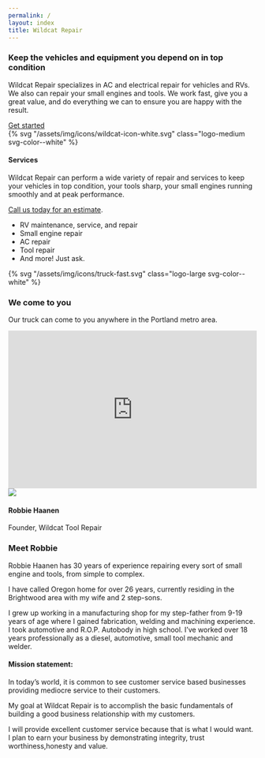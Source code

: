 ```yaml
---
permalink: /
layout: index
title: Wildcat Repair
---
```


<section class="section-pad gray-2 container-texture--blueprint"> 
  <div class="grid-container">
    <div class="grid-x grid-margin-x align-center">
      <div class="cell small-12 large-8 text-center">
        <h3 class="headline-3">Keep the vehicles and equipment you depend on in top condition</h3>
      </div>
    </div>
    <div class="grid-x grid-margin-x align-center">
      <div class="cell small-12 large-8 text-center group"> 
        <p class="">Wildcat Repair specializes in AC and electrical repair for vehicles and RVs. We also can repair your small engines and tools. We work fast, give you a great value, and do everything we can to ensure you are happy with the result.</p>
        <a class="button primary large" href="#start" data-smooth-scroll="data-smooth-scroll" data-options="animation-easing: swing;">Get started</a>
      </div>
    </div>
    <div class="grid-x grid-margin-x align-center">
      <div class="cell small-12 text-center">
        {% svg "/assets/img/icons/wildcat-icon-white.svg" class="logo-medium svg-color--white" %}
        <h4 class="headline-2">Services</h4>
      </div>
      <div class="cell small-12 medium-6 large-5">
        <p>Wildcat Repair can perform a wide variety of repair and services to keep your vehicles in top condition, your tools sharp, your small engines running smoothly and at peak performance.</p>
        <p><a class="link-light" href="#start">Call us today for an estimate</a>.</p>
      </div>
      <div class="cell small-12 medium-6 large-3">
        <ul>
          <li>RV maintenance, service, and repair</li>
          <li>Small engine repair</li>
          <li>AC repair</li>
          <li>Tool repair</li>
          <li>And more! Just ask.</li>
        </ul>
      </div>
<!--       <div class="cell small-12 medium-4 large-3">
        <div class="person-vertical">
          <a href="#about" class="link-light">
            <img class="avatar icon-large" src="http://res.cloudinary.com/rawmedia/image/upload/ar_1:1,c_thumb,g_center,q_auto:good,w_500,ar_1:1,e_gamma:25/v1526231244/robbie-haanen-portrait-2017_hayeun.jpg"/>
            <h4 class="headline-4 no-margin">Robbie Haanen</h4>
            <p>Founder, Wildcat Repair</p>
          </a>
        </div>
      </div>
 -->    </div>
  </div>
</section>
<section class="section-pad gray-2 container-image--fill" data-interchange="[https://res.cloudinary.com/rawmedia/image/upload/w_1600,c_fill,ar_2:1,e_brightness:-30/v1526766442/road_and_fog_-_wes-hicks-426584-unsplash_pmlqws.jpg, medium]">
  <div class="grid-container">
    <div class="grid-x grid-margin-x align-middle align-center">
      <div class="cell small-12 large-3">
        {% svg "/assets/img/icons/truck-fast.svg" class="logo-large svg-color--white" %}
        <h3 class="headline-3">We come to you</h3>
        <p class="lead">Our truck can come to you anywhere in the Portland metro area.</p>
      </div>
      <div class="cell small-12 large-7"><iframe src="https://www.google.com/maps/embed?pb=!1m18!1m12!1m3!1d2802.711189242003!2d-122.08519204905835!3d45.37482274732159!2m3!1f0!2f0!3f0!3m2!1i1024!2i768!4f13.1!3m3!1m2!1s0x549589498cc9c2af%3A0xd2a6c3c6286b9c8d!2s20370+SE+Hummingbird+Ln%2C+Sandy%2C+OR+97055!5e0!3m2!1sen!2sus!4v1504485516747" width="100%" height="320" frameborder="0" style="border:0" allowfullscreen></iframe></div>
    </div>
  </div>
</section>
<section id="about" class="section-pad gray-2 container-texture--blueprint">
  <div class="grid-container">
    <div class="grid-x grid-margin-x align-middle align-center">
      <div class="cell small-12 medium-6 large-5">
        <div class="person-vertical"><img class="avatar icon-large" src="http://res.cloudinary.com/rawmedia/image/upload/ar_1:1,c_thumb,g_center,q_auto:good,w_500,ar_1:1,e_gamma:25/v1526231244/robbie-haanen-portrait-2017_hayeun.jpg"/>
          <h4 class="headline-4 no-margin">Robbie Haanen</h4>
          <p>Founder, Wildcat Tool Repair</p>
        </div>
      </div>
      <div class="cell small-12 medium-6 large-5">
        <h3 class="headline-3">Meet Robbie</h3>
        <p class="lead">Robbie Haanen has 30 years of experience repairing every sort of small engine and tools, from simple to complex.</p>
      </div>
    </div>
    <div class="grid-x grid-margin-x align-middle align-center">
      <div class="cell small-12 medium-6 large-5">
        <p>I have called Oregon home for over 26 years, currently residing in the Brightwood area with my wife and 2 step-sons.</p>
        <p>I grew up working in a manufacturing shop for my step-father from 9-19 years of age where I gained fabrication, welding and machining experience. I took automotive and R.O.P. Autobody in high school. I’ve worked over 18 years professionally as a diesel, automotive, small tool mechanic and welder.</p>
      </div>
      <div class="cell small-12 medium-6 large-5">
        <h4 class="headline-4">Mission statement:</h4>
        <p>In today’s world, it is common to see customer service based businesses providing mediocre service to their customers.</p>
        <p>My goal at Wildcat Repair is to accomplish the basic fundamentals of building a good business relationship with my customers. </p>
        <p>I will provide excellent customer service because that is what I would want. I plan to earn your business by demonstrating integrity, trust worthiness,honesty and value.</p>
      </div>
      <div class="cell small-12 large-4">
      </div>
    </div>
  </div>
</section>

